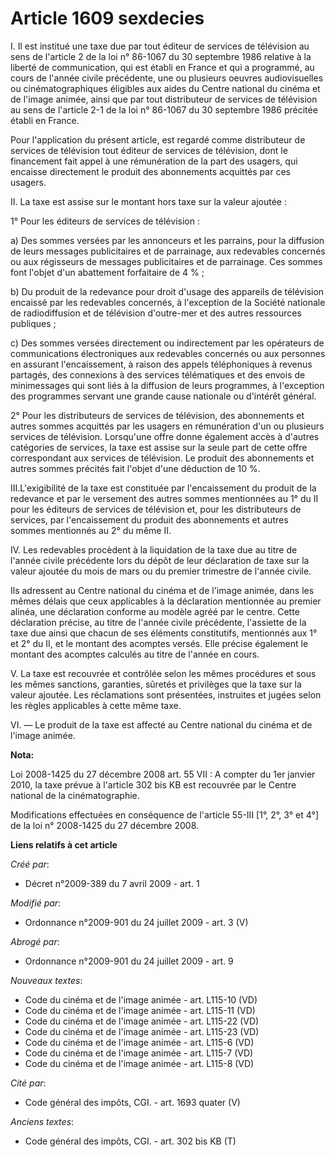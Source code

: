 # Article 1609 sexdecies

I. Il est institué une taxe due par tout éditeur de services de télévision au sens de l'article 2 de la loi n° 86-1067 du 30
septembre 1986 relative à la liberté de communication, qui est établi en France et qui a programmé, au cours de l'année
civile précédente, une ou plusieurs oeuvres audiovisuelles ou cinématographiques éligibles aux aides du Centre national du
cinéma et de l'image animée, ainsi que par tout distributeur de services de télévision au sens de l'article 2-1 de la loi n°
86-1067 du 30 septembre 1986 précitée établi en France. 

Pour l'application du présent article, est regardé comme distributeur de services de télévision tout éditeur de services de
télévision, dont le financement fait appel à une rémunération de la part des usagers, qui encaisse directement le produit des
abonnements acquittés par ces usagers. 

II. La taxe est assise sur le montant hors taxe sur la valeur ajoutée : 

1° Pour les éditeurs de services de télévision : 

a) Des sommes versées par les annonceurs et les parrains, pour la diffusion de leurs messages publicitaires et de parrainage,
aux redevables concernés ou aux régisseurs de messages publicitaires et de parrainage. Ces sommes font l'objet d'un
abattement forfaitaire de 4 % ; 

b) Du produit de la redevance pour droit d'usage des appareils de télévision encaissé par les redevables concernés, à
l'exception de la Société nationale de radiodiffusion et de télévision d'outre-mer et des autres ressources publiques ; 

c) Des sommes versées directement ou indirectement par les opérateurs de communications électroniques aux redevables
concernés ou aux personnes en assurant l'encaissement, à raison des appels téléphoniques à revenus partagés, des connexions à
des services télématiques et des envois de minimessages qui sont liés à la diffusion de leurs programmes, à l'exception des
programmes servant une grande cause nationale ou d'intérêt général. 

2° Pour les distributeurs de services de télévision, des abonnements et autres sommes acquittés par les usagers en
rémunération d'un ou plusieurs services de télévision. Lorsqu'une offre donne également accès à d'autres catégories de
services, la taxe est assise sur la seule part de cette offre correspondant aux services de télévision. Le produit des
abonnements et autres sommes précités fait l'objet d'une déduction de 10 %. 

III.L'exigibilité de la taxe est constituée par l'encaissement du produit de la redevance et par le versement des autres
sommes mentionnées au 1° du II pour les éditeurs de services de télévision et, pour les distributeurs de services, par
l'encaissement du produit des abonnements et autres sommes mentionnés au 2° du même II. 

IV. Les redevables procèdent à la liquidation de la taxe due au titre de l'année civile précédente lors du dépôt de leur
déclaration de taxe sur la valeur ajoutée du mois de mars ou du premier trimestre de l'année civile. 

Ils adressent au Centre national du cinéma et de l'image animée, dans les mêmes délais que ceux applicables à la déclaration
mentionnée au premier alinéa, une déclaration conforme au modèle agréé par le centre. Cette déclaration précise, au titre de
l'année civile précédente, l'assiette de la taxe due ainsi que chacun de ses éléments constitutifs, mentionnés aux 1° et 2°
du II, et le montant des acomptes versés. Elle précise également le montant des acomptes calculés au titre de l'année en
cours.

V. La taxe est recouvrée et contrôlée selon les mêmes procédures et sous les mêmes sanctions, garanties, sûretés et
privilèges que la taxe sur la valeur ajoutée. Les réclamations sont présentées, instruites et jugées selon les règles
applicables à cette même taxe. 

VI. ― Le produit de la taxe est affecté au Centre national du cinéma et de l'image animée.

**Nota:**

Loi 2008-1425 du 27 décembre 2008 art. 55 VII : A compter du 1er janvier 2010, la taxe prévue à l'article 302 bis KB est
recouvrée par le Centre national de la cinématographie. 

Modifications effectuées en conséquence de l'article 55-III  [1°, 2°, 3° et 4°] de la loi n° 2008-1425 du 27 décembre 2008.

**Liens relatifs à cet article**

_Créé par_:

  - Décret n°2009-389 du 7 avril 2009 - art. 1

_Modifié par_:

  - Ordonnance n°2009-901 du 24 juillet 2009 - art. 3 (V)

_Abrogé par_:

  - Ordonnance n°2009-901 du 24 juillet 2009 - art. 9

_Nouveaux textes_:

  - Code du cinéma et de l'image animée - art. L115-10 (VD)
  - Code du cinéma et de l'image animée - art. L115-11 (VD)
  - Code du cinéma et de l'image animée - art. L115-22 (VD)
  - Code du cinéma et de l'image animée - art. L115-23 (VD)
  - Code du cinéma et de l'image animée - art. L115-6 (VD)
  - Code du cinéma et de l'image animée - art. L115-7 (VD)
  - Code du cinéma et de l'image animée - art. L115-8 (VD)

_Cité par_:

  - Code général des impôts, CGI. - art. 1693 quater (V)

_Anciens textes_:

  - Code général des impôts, CGI. - art. 302 bis KB (T)
